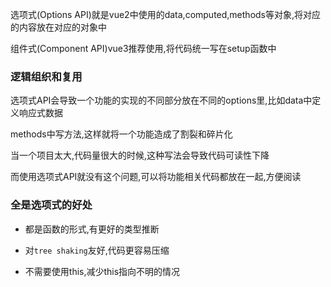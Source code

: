 选项式(Options API)就是vue2中使用的data,computed,methods等对象,将对应的内容放在对应的对象中

组件式(Component API)vue3推荐使用,将代码统一写在setup函数中

### 逻辑组织和复用

选项式API会导致一个功能的实现的不同部分放在不同的options里,比如data中定义响应式数据

methods中写方法,这样就将一个功能造成了割裂和碎片化

当一个项目太大,代码量很大的时候,这种写法会导致代码可读性下降

而使用选项式API就没有这个问题,可以将功能相关代码都放在一起,方便阅读

### 全是选项式的好处

- 都是函数的形式,有更好的类型推断

- 对`tree shaking`友好,代码更容易压缩

- 不需要使用this,减少this指向不明的情况

  